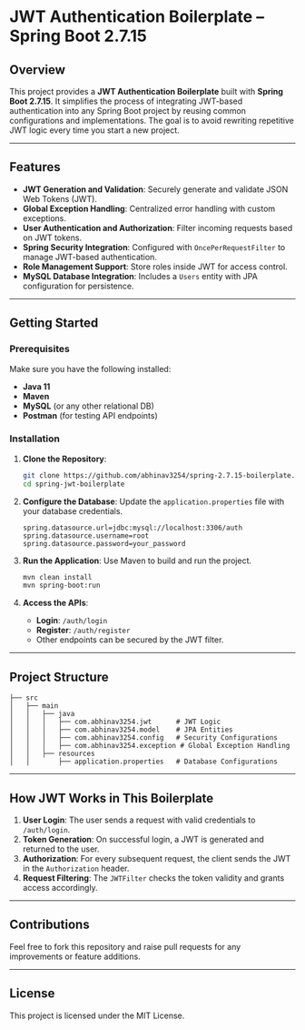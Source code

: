 # JWT Authentication Boilerplate – Spring Boot 2.7.15

## Overview

This project provides a **JWT Authentication Boilerplate** built with **Spring Boot 2.7.15**. It simplifies the process of integrating JWT-based authentication into any Spring Boot project by reusing common configurations and implementations. The goal is to avoid rewriting repetitive JWT logic every time you start a new project.

---

## Features

- **JWT Generation and Validation**: Securely generate and validate JSON Web Tokens (JWT).
- **Global Exception Handling**: Centralized error handling with custom exceptions.
- **User Authentication and Authorization**: Filter incoming requests based on JWT tokens.
- **Spring Security Integration**: Configured with `OncePerRequestFilter` to manage JWT-based authentication.
- **Role Management Support**: Store roles inside JWT for access control.
- **MySQL Database Integration**: Includes a `Users` entity with JPA configuration for persistence.

---

## Getting Started

### Prerequisites

Make sure you have the following installed:

- **Java 11**
- **Maven**
- **MySQL** (or any other relational DB)
- **Postman** (for testing API endpoints)

### Installation

1. **Clone the Repository**:
   ```bash
   git clone https://github.com/abhinav3254/spring-2.7.15-boilerplate.git
   cd spring-jwt-boilerplate
   ```

2. **Configure the Database**:
   Update the `application.properties` file with your database credentials.
   ```properties
   spring.datasource.url=jdbc:mysql://localhost:3306/auth
   spring.datasource.username=root
   spring.datasource.password=your_password
   ```

3. **Run the Application**:
   Use Maven to build and run the project.
   ```bash
   mvn clean install
   mvn spring-boot:run
   ```

4. **Access the APIs**:
   - **Login**: `/auth/login`
   - **Register**: `/auth/register`
   - Other endpoints can be secured by the JWT filter.

---

## Project Structure

```
├── src
│   ├── main
│   │   ├── java
│   │   │   ├── com.abhinav3254.jwt      # JWT Logic
│   │   │   ├── com.abhinav3254.model    # JPA Entities
│   │   │   ├── com.abhinav3254.config   # Security Configurations
│   │   │   ├── com.abhinav3254.exception # Global Exception Handling
│   │   ├── resources
│   │       ├── application.properties   # Database Configurations
```

---

## How JWT Works in This Boilerplate

1. **User Login**: The user sends a request with valid credentials to `/auth/login`.
2. **Token Generation**: On successful login, a JWT is generated and returned to the user.
3. **Authorization**: For every subsequent request, the client sends the JWT in the `Authorization` header.
4. **Request Filtering**: The `JWTFilter` checks the token validity and grants access accordingly.

---

## Contributions

Feel free to fork this repository and raise pull requests for any improvements or feature additions.

---

## License

This project is licensed under the MIT License.

